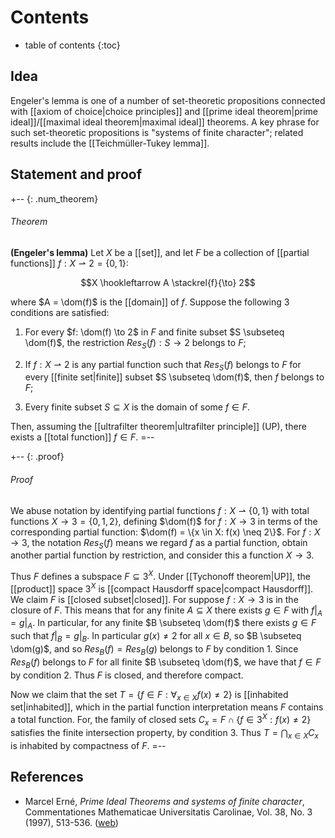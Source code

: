 # Contents # 
* table of contents 
{:toc}

## Idea 

Engeler's lemma is one of a number of set-theoretic propositions connected with [[axiom of choice|choice principles]] and [[prime ideal theorem|prime ideal]]/[[maximal ideal theorem|maximal ideal]] theorems. A key phrase for such set-theoretic propositions is "systems of finite character"; related results include the [[Teichmüller-Tukey lemma]]. 

## Statement and proof 

+-- {: .num_theorem} 
###### Theorem 
**(Engeler's lemma)** 
Let $X$ be a [[set]], and let $F$ be a collection of [[partial functions]] $f: X \rightharpoonup 2 = \{0, 1\}$: 

$$X \hookleftarrow A \stackrel{f}{\to} 2$$ 

where $A = \dom(f)$ is the [[domain]] of $f$. Suppose the following 3 conditions are satisfied: 

1. For every $f: \dom(f) \to 2$ in $F$ and finite subset $S \subseteq \dom(f)$, the restriction $Res_S(f): S \to 2$ belongs to $F$; 

2. If $f: X \rightharpoonup 2$ is any partial function such that $Res_S(f)$ belongs to $F$ for every [[finite set|finite]] subset $S \subseteq \dom(f)$, then $f$ belongs to $F$; 

3. Every finite subset $S \subseteq X$ is the domain of some $f \in F$. 

Then, assuming the [[ultrafilter theorem|ultrafilter principle]] (UP), there exists a [[total function]] $f \in F$. 
=-- 

+-- {: .proof} 
###### Proof 
We abuse notation by identifying partial functions $f: X \rightharpoonup \{0, 1\}$ with total functions $X \to 3 = \{0, 1, 2\}$, defining $\dom(f)$ for $f: X \to 3$ in terms of the corresponding partial function: $\dom(f) = \{x \in X: f(x) \neq 2\}$. For $f: X \to 3$, the notation $Res_S(f)$ means we regard $f$ as a partial function, obtain another partial function by restriction, and consider this a function $X \to 3$. 

Thus $F$ defines a subspace $F \subseteq 3^X$. Under [[Tychonoff theorem|UP]], the [[product]] space $3^X$ is [[compact Hausdorff space|compact Hausdorff]]. We claim $F$ is [[closed subset|closed]]. For suppose $f: X \to 3$ is in the closure of $F$. This means that for any finite $A \subseteq X$ there exists $g \in F$ with $f|_A = g|_A$. In particular, for any finite $B \subseteq \dom(f)$ there exists $g \in F$ such that $f|_B = g|_B$. In particular $g(x) \neq 2$ for all $x \in B$, so $B \subseteq \dom(g)$, and so $Res_B(f) = Res_B(g)$ belongs to $F$ by condition 1. Since $Res_B(f)$ belongs to $F$ for all finite $B \subseteq \dom(f)$, we have that $f \in F$ by condition 2. Thus $F$ is closed, and therefore compact. 

Now we claim that the set $T = \{f \in F: \forall_{x \in X} f(x) \neq 2\}$ is [[inhabited set|inhabited]], which in the partial function interpretation means $F$ contains a total function. For, the family of closed sets $C_x = F \cap \{f \in 3^X: f(x) \neq 2\}$ satisfies the finite intersection property, by condition 3. Thus $T = \bigcap_{x \in X} C_x$ is inhabited by compactness of $F$. 
=-- 

## References 

* Marcel Ern&eacute;, _Prime Ideal Theorems and systems of finite character_, Commentationes Mathematicae Universitatis Carolinae, Vol. 38, No. 3 (1997), 513-536. ([web](http://dml.cz/dmlcz/118949)) 